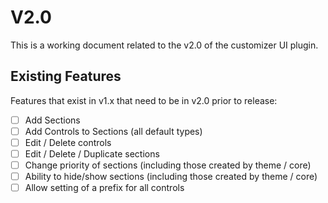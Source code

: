 # V2.0

This is a working document related to the v2.0 of
the customizer UI plugin.

## Existing Features

Features that exist in v1.x that need to be in v2.0
prior to release:

- [ ] Add Sections
- [ ] Add Controls to Sections (all default types)
- [ ] Edit / Delete controls
- [ ] Edit / Delete / Duplicate sections
- [ ] Change priority of sections (including those created by theme / core)
- [ ] Ability to hide/show sections (including those created by theme / core)
- [ ] Allow setting of a prefix for all controls
